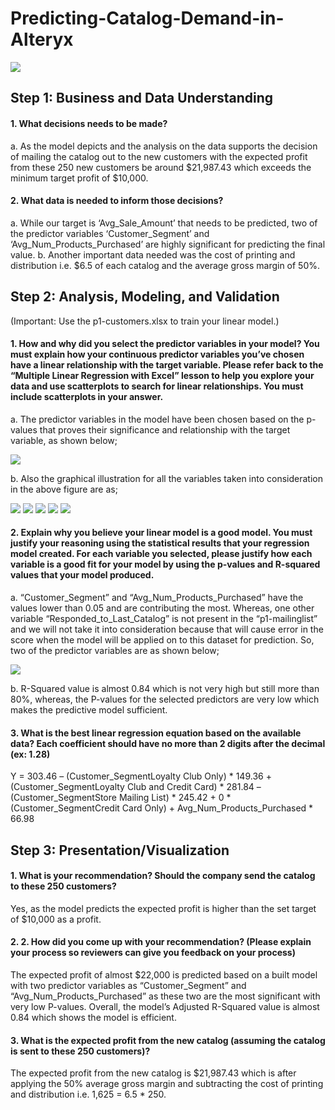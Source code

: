 # Predicting-Catalog-Demand-in-Alteryx

<img src="images/workflow.PNG">

## Step 1: Business and Data Understanding 
#### 1. What decisions needs to be made?
a. As the model depicts and the analysis on the data supports the decision of mailing the catalog out to the new customers with the expected profit from these 250 new customers be around $21,987.43 which exceeds the minimum target profit of $10,000.
#### 2. What data is needed to inform those decisions?
a. While our target is ‘Avg_Sale_Amount’ that needs to be predicted, two of the predictor variables ‘Customer_Segment’ and ‘Avg_Num_Products_Purchased’ are highly significant for predicting the final value.
b. Another important data needed was the cost of printing and distribution i.e. $6.5 of each catalog and the average gross margin of 50%.

## Step 2: Analysis, Modeling, and Validation 
(Important: Use the p1-customers.xlsx to train your linear model.)
#### 1. How and why did you select the predictor variables in your model? You must explain how your continuous predictor variables you’ve chosen have a linear relationship with the target variable. Please refer back to the “Multiple Linear Regression with Excel” lesson to help you explore your data and use scatterplots to search for linear relationships. You must include scatterplots in your answer.
a. The predictor variables in the model have been chosen based on the p-values that proves their significance and relationship with the target variable, as shown below;

<img src="images/most_coefficients.png">

b. Also the graphical illustration for all the variables taken into consideration in the above figure are as;

<img src="images/customer_IDvs.Score.png">
<img src="images/Customer_Segmentvs.Score.png">
<img src="images/Scorevs.Avg.Prod_Purchased.png">
<img src="images/Store_numbervs.Score.png">
<img src="images/zipvs,score.png">

#### 2. Explain why you believe your linear model is a good model. You must justify your reasoning using the statistical results that your regression model created. For each variable you selected, please justify how each variable is a good fit for your model by using the p-values and R-squared values that your model produced.
a. “Customer_Segment” and “Avg_Num_Products_Purchased” have the values lower than 0.05 and are contributing the most. Whereas, one other variable “Responded_to_Last_Catalog” is not present in the “p1-mailinglist” and we will not take it into consideration because that will cause error in the score when the model will be applied on to this dataset for prediction. So, two of the predictor variables are as shown below;

<img src="images/final_coefficients.png">

b. R-Squared value is almost 0.84 which is not very high but still more than 80%, whereas, the P-values for the selected predictors are very low which makes the predictive model sufficient.

#### 3. What is the best linear regression equation based on the available data? Each coefficient should have no more than 2 digits after the decimal (ex: 1.28)

Y = 303.46 – (Customer_SegmentLoyalty Club Only) * 149.36 + (Customer_SegmentLoyalty Club and Credit Card) * 281.84 – (Customer_SegmentStore Mailing List) * 245.42 + 0 * (Customer_SegmentCredit Card Only) + Avg_Num_Products_Purchased * 66.98

## Step 3: Presentation/Visualization

#### 1. What is your recommendation? Should the company send the catalog to these 250 customers?
Yes, as the model predicts the expected profit is higher than the set target of $10,000 as a profit.

#### 2. 2. How did you come up with your recommendation? (Please explain your process so reviewers can give you feedback on your process)
The expected profit of almost $22,000 is predicted based on a built model with two predictor variables as “Customer_Segment” and “Avg_Num_Products_Purchased” as these two are the most significant with very low P-values. Overall, the model’s Adjusted R-Squared value is almost 0.84 which shows the model is efficient.

#### 3. What is the expected profit from the new catalog (assuming the catalog is sent to these 250 customers)?
The expected profit from the new catalog is $21,987.43 which is after applying the 50% average gross margin and subtracting the cost of printing and distribution i.e. 1,625 = 6.5 * 250.